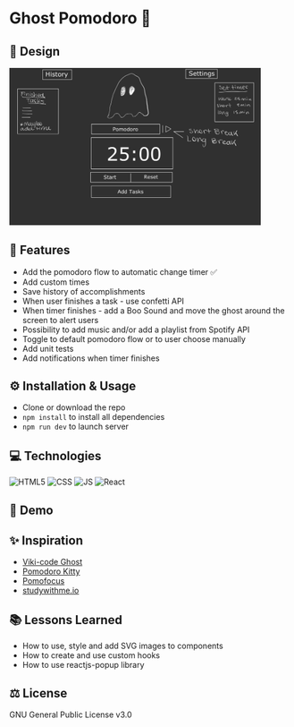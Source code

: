 # Ghost Pomodoro 👻

## 🎨 Design

<img src="./public/design.jpg" alt="sketch of the app" width="450px">

## 🎯 Features

- Add the pomodoro flow to automatic change timer ✅
- Add custom times
- Save history of accomplishments
- When user finishes a task - use confetti API
- When timer finishes - add a Boo Sound and move the ghost around the screen to alert users
- Possibility to add music and/or add a playlist from Spotify API
- Toggle to default pomodoro flow or to user choose manually
- Add unit tests
- Add notifications when timer finishes

## ⚙️ Installation & Usage

- Clone or download the repo
- `npm install` to install all dependencies
- `npm run dev` to launch server

## 💻 Technologies

![HTML5](https://img.shields.io/badge/HTML5-E34F26?style=for-the-badge&logo=html5&logoColor=white)
![CSS](https://img.shields.io/badge/CSS3-1572B6?style=for-the-badge&logo=css3&logoColor=white)
![JS](https://img.shields.io/badge/JavaScript-F7DF1E?style=for-the-badge&logo=javascript&logoColor=black)
![React](https://img.shields.io/badge/React-20232A?style=for-the-badge&logo=react&logoColor=61DAFB)

## 👀 Demo

## ✨ Inspiration

- [Viki-code Ghost](https://codepen.io/viki-code/pen/gOqbjLN)
- [Pomodoro Kitty](https://pomodorokitty.com/)
- [Pomofocus](https://pomofocus.io/)
- [studywithme.io](https://studywithme.io/aesthetic-pomodoro-timer/)

## 📚 Lessons Learned

- How to use, style and add SVG images to components
- How to create and use custom hooks
- How to use reactjs-popup library

## ⚖️ License

GNU General Public License v3.0
